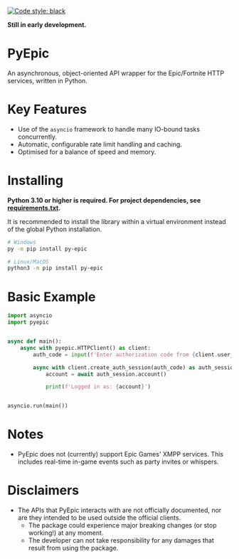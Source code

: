 [![Code style: black](https://img.shields.io/badge/code%20style-black-000000.svg)](https://github.com/psf/black)

**Still in early development.**

# PyEpic
An asynchronous, object-oriented API wrapper for the Epic/Fortnite HTTP services, written in Python.

# Key Features
- Use of the `asyncio` framework to handle many IO-bound tasks concurrently.
- Automatic, configurable rate limit handling and caching.
- Optimised for a balance of speed and memory.

# Installing
**Python 3.10 or higher is required. For project dependencies, see [requirements.txt](https://github.com/delliott0000/PyEpic/blob/master/requirements.txt).**

It is recommended to install the library within a virtual environment instead of the global Python installation.

```sh
# Windows
py -m pip install py-epic

# Linux/MacOS
python3 -m pip install py-epic
```

# Basic Example

```py
import asyncio
import pyepic


async def main():
    async with pyepic.HTTPClient() as client:
        auth_code = input(f'Enter authorization code from {client.user_auth_path} here: ')

        async with client.create_auth_session(auth_code) as auth_session:
            account = await auth_session.account()

            print(f'Logged in as: {account}')


asyncio.run(main())
```

# Notes
- PyEpic does not (currently) support Epic Games' XMPP services. This includes real-time in-game events such as party invites or whispers.

# Disclaimers
- The APIs that PyEpic interacts with are not officially documented, nor are they intended to be used outside the official clients.
  - The package could experience major breaking changes (or stop working!) at any moment.
  - The developer can not take responsibility for any damages that result from using the package.